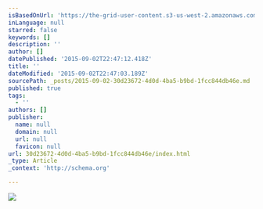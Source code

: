 ```yaml
---
isBasedOnUrl: 'https://the-grid-user-content.s3-us-west-2.amazonaws.com/1aaaf2b0-cc30-4d9f-ace6-1fb879e3ec82.gif'
inLanguage: null
starred: false
keywords: []
description: ''
author: []
datePublished: '2015-09-02T22:47:12.418Z'
title: ''
dateModified: '2015-09-02T22:47:03.189Z'
sourcePath: _posts/2015-09-02-30d23672-4d0d-4ba5-b9bd-1fcc844db46e.md
published: true
tags:
  - ''
authors: []
publisher:
  name: null
  domain: null
  url: null
  favicon: null
url: 30d23672-4d0d-4ba5-b9bd-1fcc844db46e/index.html
_type: Article
_context: 'http://schema.org'

---
```

![](https://the-grid-user-content.s3-us-west-2.amazonaws.com/1aaaf2b0-cc30-4d9f-ace6-1fb879e3ec82.gif)